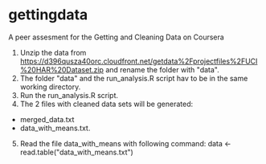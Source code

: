 # gettingdata
A peer assesment for the Getting and Cleaning Data on Coursera


1. Unzip the data from https://d396qusza40orc.cloudfront.net/getdata%2Fprojectfiles%2FUCI%20HAR%20Dataset.zip and rename the folder with "data".
2. The folder "data" and the run_analysis.R script hav to be in the same working directory.
3. Run the run_analysis.R script.
4. The 2 files with cleaned data sets will be generated: 
- merged_data.txt
- data_with_means.txt.
5. Read the file data_with_means with following command:
data <- read.table("data_with_means.txt")

